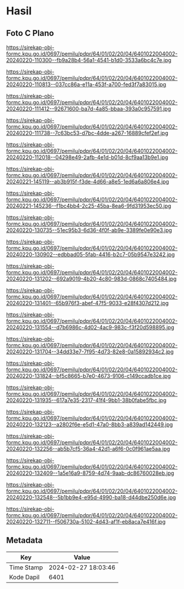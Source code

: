 # Hasil

## Foto C Plano

https://sirekap-obj-formc.kpu.go.id/0697/pemilu/pdpr/64/01/02/20/04/6401022004002-20240220-110300--fb9a28b4-56a1-4541-b1d0-3533a6bc4c7e.jpg

https://sirekap-obj-formc.kpu.go.id/0697/pemilu/pdpr/64/01/02/20/04/6401022004002-20240220-110813--037cc86a-e11a-453f-a700-fed3f7a83015.jpg

https://sirekap-obj-formc.kpu.go.id/0697/pemilu/pdpr/64/01/02/20/04/6401022004002-20240220-111412--92671600-ba7d-4a85-bbaa-393a0c957591.jpg

https://sirekap-obj-formc.kpu.go.id/0697/pemilu/pdpr/64/01/02/20/04/6401022004002-20240220-111738--7c63bc53-d7bc-4dde-a267-16889cfef2ef.jpg

https://sirekap-obj-formc.kpu.go.id/0697/pemilu/pdpr/64/01/02/20/04/6401022004002-20240220-112018--04298e49-2afb-4e1d-b01d-8cf9aa13b9e1.jpg

https://sirekap-obj-formc.kpu.go.id/0697/pemilu/pdpr/64/01/02/20/04/6401022004002-20240221-145119--ab3b915f-f3de-4d66-a8e5-1ed6a6a806e4.jpg

https://sirekap-obj-formc.kpu.go.id/0697/pemilu/pdpr/64/01/02/20/04/6401022004002-20240221-145236--f1bc4bb4-2c25-45ba-8ea6-9fd31953ec50.jpg

https://sirekap-obj-formc.kpu.go.id/0697/pemilu/pdpr/64/01/02/20/04/6401022004002-20240220-130735--51ec95b3-6d36-4f0f-ab9e-3389fe0e90e3.jpg

https://sirekap-obj-formc.kpu.go.id/0697/pemilu/pdpr/64/01/02/20/04/6401022004002-20240220-130902--edbbad05-5fab-4416-b2c7-05b9547e3242.jpg

https://sirekap-obj-formc.kpu.go.id/0697/pemilu/pdpr/64/01/02/20/04/6401022004002-20240220-131202--692a9019-4b20-4c80-983d-0868c7405484.jpg

https://sirekap-obj-formc.kpu.go.id/0697/pemilu/pdpr/64/01/02/20/04/6401022004002-20240220-131401--65b976f3-abef-47f5-9033-e28f4307d212.jpg

https://sirekap-obj-formc.kpu.go.id/0697/pemilu/pdpr/64/01/02/20/04/6401022004002-20240220-131554--d7b6986c-4d02-4ac9-983c-f3f20d598895.jpg

https://sirekap-obj-formc.kpu.go.id/0697/pemilu/pdpr/64/01/02/20/04/6401022004002-20240220-131704--34dd33e7-7f95-4d73-82e8-0a15892934c2.jpg

https://sirekap-obj-formc.kpu.go.id/0697/pemilu/pdpr/64/01/02/20/04/6401022004002-20240220-131824--bf5c8665-b7e0-4673-9106-c149ccadb1ce.jpg

https://sirekap-obj-formc.kpu.go.id/0697/pemilu/pdpr/64/01/02/20/04/6401022004002-20240220-131935--617a7e35-2317-41f4-9bb1-38b0fabe5fbc.jpg

https://sirekap-obj-formc.kpu.go.id/0697/pemilu/pdpr/64/01/02/20/04/6401022004002-20240220-132123--a2802f6e-e5d1-47a0-8bb3-a839ad142449.jpg

https://sirekap-obj-formc.kpu.go.id/0697/pemilu/pdpr/64/01/02/20/04/6401022004002-20240220-132256--ab5b7cf5-36a4-42d1-a6f6-0c0f961ae5aa.jpg

https://sirekap-obj-formc.kpu.go.id/0697/pemilu/pdpr/64/01/02/20/04/6401022004002-20240220-132409--1a5e16a9-8759-4d74-9aab-dc86760028eb.jpg

https://sirekap-obj-formc.kpu.go.id/0697/pemilu/pdpr/64/01/02/20/04/6401022004002-20240220-132548--5b1bb9e4-e95d-4990-ba18-d44dbe250d6e.jpg

https://sirekap-obj-formc.kpu.go.id/0697/pemilu/pdpr/64/01/02/20/04/6401022004002-20240220-132711--f506730a-5102-4d43-af1f-eb8aca7e416f.jpg


## Metadata

| Key        | Value               |
| ---------- | ------------------- |
| Time Stamp | 2024-02-27 18:03:46 |
| Kode Dapil | 6401                |



